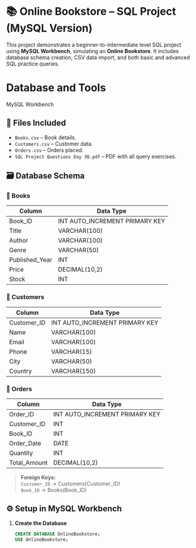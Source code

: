 # 📚 Online Bookstore – SQL Project (MySQL Version)

This project demonstrates a beginner-to-intermediate level SQL project using **MySQL Workbench**, simulating an **Online Bookstore**. It includes database schema creation, CSV data import, and both basic and advanced SQL practice queries.

# **Database and Tools**
MySQL Workbench

## 📁 Files Included

- `Books.csv` – Book details.
- `Customers.csv` – Customer data.
- `Orders.csv` – Orders placed.
- `SQL Project Questions Day 30.pdf` – PDF with all query exercises.

## 🗃️ Database Schema

### 📘 Books
| Column         | Data Type        |
|----------------|------------------|
| Book_ID        | INT AUTO_INCREMENT PRIMARY KEY |
| Title          | VARCHAR(100)     |
| Author         | VARCHAR(100)     |
| Genre          | VARCHAR(50)      |
| Published_Year | INT              |
| Price          | DECIMAL(10,2)    |
| Stock          | INT              |

### 👤 Customers
| Column      | Data Type         |
|-------------|-------------------|
| Customer_ID | INT AUTO_INCREMENT PRIMARY KEY |
| Name        | VARCHAR(100)      |
| Email       | VARCHAR(100)      |
| Phone       | VARCHAR(15)       |
| City        | VARCHAR(50)       |
| Country     | VARCHAR(150)      |

### 🧾 Orders
| Column       | Data Type        |
|--------------|------------------|
| Order_ID     | INT AUTO_INCREMENT PRIMARY KEY |
| Customer_ID  | INT              |
| Book_ID      | INT              |
| Order_Date   | DATE             |
| Quantity     | INT              |
| Total_Amount | DECIMAL(10,2)    |
> **Foreign Keys:**  
> `Customer_ID` → Customers(Customer_ID)  
> `Book_ID` → Books(Book_ID)

## ⚙️ Setup in MySQL Workbench

1. **Create the Database**
   ```sql
   CREATE DATABASE OnlineBookstore;
   USE OnlineBookstore;
